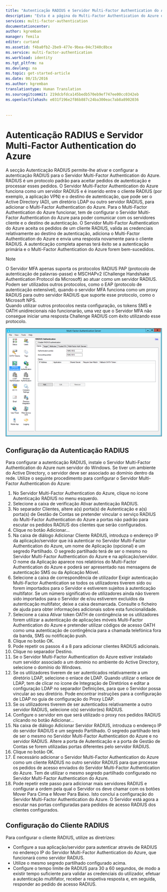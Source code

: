 ```yaml
---
title: "Autenticação RADIUS e Servidor Multi-Factor Authentication do Azure"
description: "Esta é a página do Multi-Factor Authentication do Azure que irá ajudar a implementar a Autenticação RADIUS e o Servidor Multi-Factor Authentication do Azure."
services: multi-factor-authentication
documentationcenter: 
author: kgremban
manager: femila
editor: curtand
ms.assetid: f4ba0fb2-2be9-477e-9bea-04c7340c8bce
ms.service: multi-factor-authentication
ms.workload: identity
ms.tgt_pltfrm: na
ms.devlang: na
ms.topic: get-started-article
ms.date: 08/15/2016
ms.author: kgremban
translationtype: Human Translation
ms.sourcegitcommit: 219dcbfdca145bedb570eb9ef747ee00cc0342eb
ms.openlocfilehash: e031f196e2f86b887c24ba300eac7ab8a8902036


---
```

# <a name="radius-authentication-and-azure-multifactor-authentication-server"></a>Autenticação RADIUS e Servidor Multi-Factor Authentication do Azure
A secção Autenticação RADIUS permite-lhe ativar e configurar a autenticação RADIUS para o Servidor Multi-Factor Authentication do Azure. RADIUS é um protocolo padrão para aceitar pedidos de autenticação e processar esses pedidos. O Servidor Multi-Factor Authentication do Azure funciona como um servidor RADIUS e é inserido entre o cliente RADIUS (por exemplo, a aplicação VPN) e o destino de autenticação, que pode ser o Active Directory (AD), um diretório LDAP ou outro servidor RADIUS, para adicionar o Multi-Factor Authentication do Azure. Para o Multi-Factor Authentication do Azure funcionar, tem de configurar o Servidor Multi-Factor Authentication do Azure para poder comunicar com os servidores cliente e o destino de autenticação. O Servidor Multi-Factor Authentication do Azure aceita os pedidos de um cliente RADIUS, valida as credenciais relativamente ao destino de autenticação, adiciona o Multi-Factor Authentication do Azure e envia uma resposta novamente para o cliente RADIUS. A autenticação completa apenas terá êxito se a autenticação primária e o Multi-Factor Authentication do Azure forem bem-sucedidos.

> [!NOTE]
> O Servidor MFA apenas suporta os protocolos RADIUS PAP (protocolo de autenticação de palavras-passe) e MSCHAPv2 (Challenge Handshake Authentication Protocol da Microsoft) ao atuar como um servidor RADIUS.  Podem ser utilizados outros protocolos, como o EAP (protocolo de autenticação extensível), quando o servidor MFA funciona como um proxy RADIUS para outro servidor RADIUS que suporte esse protocolo, como o Microsoft NPS.
> </br>
> Quando utilizar outros protocolos nesta configuração, os tokens SMS e OATH unidirecionais não funcionarão, uma vez que o Servidor MFA não consegue iniciar uma resposta Challenge RADIUS com êxito utilizando esse protocolo.
> 
> 

![Autenticação Radius](./media/multi-factor-authentication-get-started-server-rdg/radius.png)

## <a name="radius-authentication-configuration"></a>Configuração da Autenticação RADIUS
Para configurar a autenticação RADIUS, instale o Servidor Multi-Factor Authentication do Azure num servidor do Windows. Se tiver um ambiente do Active Directory, o servidor deve ser associado ao domínio dentro da rede. Utilize o seguinte procedimento para configurar o Servidor Multi-Factor Authentication do Azure:

1. No Servidor Multi-Factor Authentication do Azure, clique no ícone Autenticação RADIUS no menu esquerdo.
2. Selecione a caixa de verificação Ativar autenticação RADIUS.
3. No separador Clientes, altere a(s) porta(s) de Autenticação e a(s) porta(s) de Gestão de Contas se pretender vincular o serviço RADIUS do Multi-Factor Authentication do Azure a portas não padrão para escutar os pedidos RADIUS dos clientes que serão configurados.
4. Clique no botão Adicionar...
5. Na caixa de diálogo Adicionar Cliente RADIUS, introduza o endereço IP da aplicação/servidor que irá autenticar no Servidor Multi-Factor Authentication do Azure, um nome de Aplicação (opcional) e um segredo Partilhado. O segredo partilhado terá de ser o mesmo no Servidor Multi-Factor Authentication do Azure e na aplicação/servidor. O nome da Aplicação aparece nos relatórios do Multi-Factor Authentication do Azure e poderá ser apresentado nas mensagens de autenticação SMS ou da Aplicação Móvel.
6. Selecione a caixa de correspondência de utilizador Exigir autenticação Multi-Factor Authentication se todos os utilizadores tiverem sido ou forem importados para o Servidor e estiverem sujeitos à autenticação multifator. Se um número significativo de utilizadores ainda não tiverem sido importados para o Servidor de e/ou estiverem excluídos da autenticação multifator, deixe a caixa desmarcada. Consulte o ficheiro de ajuda para obter informações adicionais sobre esta funcionalidade.
7. Selecione a caixa Ativar token OATH de contingência se os utilizadores forem utilizar a autenticação de aplicações móveis Multi-Factor Authentication do Azure e pretender utilizar códigos de acesso OATH como uma autenticação de contingência para a chamada telefónica fora da banda, SMS ou notificação push.
8. Clique no botão OK.
9. Pode repetir os passos 4 a 8 para adicionar clientes RADIUS adicionais.
10. Clique no separador Destino.
11. Se o Servidor Multi-Factor Authentication do Azure estiver instalado num servidor associado a um domínio no ambiente do Active Directory, selecione o domínio do Windows.
12. Se os utilizadores tiverem de ser autenticados relativamente a um diretório LDAP, selecione o enlace de LDAP. Quando utilizar o enlace de LDAP, tem de clicar no ícone de Integração de Diretórios e editar a configuração LDAP no separador Definições, para que o Servidor possa vincular ao seu diretório. Pode encontrar instruções para a configuração de LDAP no guia de configuração do Proxy LDAP.
13. Se os utilizadores tiverem de ser autenticados relativamente a outro servidor RADIUS, selecione o(s) servidor(es) RADIUS.
14. Configure o servidor em que será utilizado o proxy nos pedidos RADIUS clicando no botão Adicionar...
15. Na caixa de diálogo Adicionar Servidor RADIUS, introduza o endereço IP do servidor RADIUS e um segredo Partilhado. O segredo partilhado terá de ser o mesmo no Servidor Multi-Factor Authentication do Azure e no servidor RADIUS. Altere a porta de Autenticação e a porta de Gestão de Contas se forem utilizadas portas diferentes pelo servidor RADIUS.
16. Clique no botão OK.
17. É necessário adicionar o Servidor Multi-Factor Authentication do Azure como um cliente RADIUS no outro servidor RADIUS para que processe os pedidos de acesso enviados do Servidor Multi-Factor Authentication do Azure. Tem de utilizar o mesmo segredo partilhado configurado no Servidor Multi-Factor Authentication do Azure.
18. Pode repetir este passo para adicionar mais servidores RADIUS e configurar a ordem pela qual o Servidor os deve chamar com os botões Mover Para Cima e Mover Para Baixo. Isto conclui a configuração do Servidor Multi-Factor Authentication do Azure. O Servidor está agora a escutar nas portas configuradas para pedidos de acesso RADIUS dos clientes configurados.   

## <a name="radius-client-configuration"></a>Configuração do Cliente RADIUS
Para configurar o cliente RADIUS, utilize as diretrizes:

* Configure a sua aplicação/servidor para autenticar através de RADIUS no endereço IP do Servidor Multi-Factor Authentication do Azure, que funcionará como servidor RADIUS.
* Utilize o mesmo segredo partilhado configurado acima.
* Configure o tempo limite de RADIUS para 30 a 60 segundos, de modo a existir tempo suficiente para validar as credenciais do utilizador, efetuar a autenticação multifator, receber a respetiva resposta e, em seguida, responder ao pedido de acesso RADIUS.




<!--HONumber=Nov16_HO2-->


